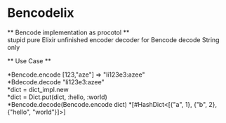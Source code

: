 # Bencodelix

** Bencode  implementation as procotol **  
stupid pure Elixir unfinished encoder decoder for Bencode
decode String only

** Use Case **

  *Bencode.encode [123,"aze"] => "li123e3:azee"  
  *Bdecode.decode "li123e3:azee"  
  *dict = dict_impl.new   
  *dict = Dict.put(dict, :hello, :world)  
  *Bencode.decode(Bencode.encode dict)                                               *[#HashDict<[{"a", 1}, {"b", 2}, {"hello", "world"}]>]  
